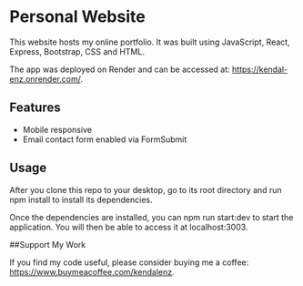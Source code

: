 # Personal Website

This website hosts my online portfolio. It was built using JavaScript, React, Express, Bootstrap, CSS and HTML. 

The app was deployed on Render and can be accessed at: https://kendal-enz.onrender.com/. 

## Features 
- Mobile responsive
- Email contact form enabled via FormSubmit

## Usage

After you clone this repo to your desktop, go to its root directory and run npm install to install its dependencies.

Once the dependencies are installed, you can npm run start:dev to start the application. You will then be able to access it at localhost:3003.

##Support My Work

If you find my code useful, please consider buying me a coffee: https://www.buymeacoffee.com/kendalenz. 
